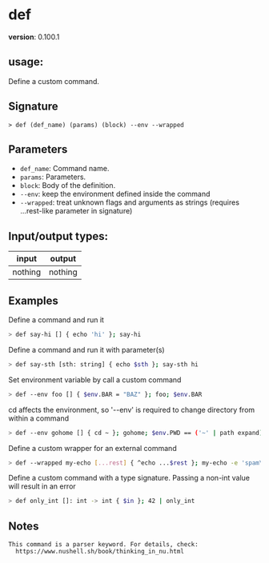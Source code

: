 # def

**version**: 0.100.1

## **usage**:

Define a custom command.

## Signature

`> def (def_name) (params) (block) --env --wrapped`

## Parameters

- `def_name`: Command name.
- `params`: Parameters.
- `block`: Body of the definition.
- `--env`: keep the environment defined inside the command
- `--wrapped`: treat unknown flags and arguments as strings (requires ...rest-like parameter in signature)

## Input/output types:

| input   | output  |
| ------- | ------- |
| nothing | nothing |

## Examples

Define a command and run it

```bash
> def say-hi [] { echo 'hi' }; say-hi
```

Define a command and run it with parameter(s)

```bash
> def say-sth [sth: string] { echo $sth }; say-sth hi
```

Set environment variable by call a custom command

```bash
> def --env foo [] { $env.BAR = "BAZ" }; foo; $env.BAR
```

cd affects the environment, so '--env' is required to change directory from within a command

```bash
> def --env gohome [] { cd ~ }; gohome; $env.PWD == ('~' | path expand)
```

Define a custom wrapper for an external command

```bash
> def --wrapped my-echo [...rest] { ^echo ...$rest }; my-echo -e 'spam\tspam'
```

Define a custom command with a type signature. Passing a non-int value will result in an error

```bash
> def only_int []: int -> int { $in }; 42 | only_int
```

## Notes

```text
This command is a parser keyword. For details, check:
  https://www.nushell.sh/book/thinking_in_nu.html
```
